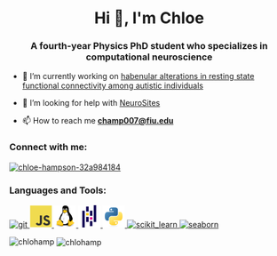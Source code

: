 <h1 align="center">Hi 👋, I'm Chloe</h1>
<h3 align="center">A fourth-year Physics PhD student who specializes in computational neuroscience</h3>

- 🔭 I’m currently working on [habenular alterations in resting state functional connectivity among autistic individuals](https://github.com/chlohamp/habenula-abide-rsfc)

- 🤝 I’m looking for help with [NeuroSites](https://github.com/NeuroHackademy2025/NeuroSites)

- 📫 How to reach me **champ007@fiu.edu**

<h3 align="left">Connect with me:</h3>
<p align="left">
<a href="https://linkedin.com/in/chloe-hampson-32a984184" target="blank"><img align="center" src="https://raw.githubusercontent.com/rahuldkjain/github-profile-readme-generator/master/src/images/icons/Social/linked-in-alt.svg" alt="chloe-hampson-32a984184" height="30" width="40" /></a>
</p>

<h3 align="left">Languages and Tools:</h3>
<p align="left"> <a href="https://git-scm.com/" target="_blank" rel="noreferrer"> <img src="https://www.vectorlogo.zone/logos/git-scm/git-scm-icon.svg" alt="git" width="40" height="40"/> </a> <a href="https://developer.mozilla.org/en-US/docs/Web/JavaScript" target="_blank" rel="noreferrer"> <img src="https://raw.githubusercontent.com/devicons/devicon/master/icons/javascript/javascript-original.svg" alt="javascript" width="40" height="40"/> </a> <a href="https://www.linux.org/" target="_blank" rel="noreferrer"> <img src="https://raw.githubusercontent.com/devicons/devicon/master/icons/linux/linux-original.svg" alt="linux" width="40" height="40"/> </a> <a href="https://pandas.pydata.org/" target="_blank" rel="noreferrer"> <img src="https://raw.githubusercontent.com/devicons/devicon/2ae2a900d2f041da66e950e4d48052658d850630/icons/pandas/pandas-original.svg" alt="pandas" width="40" height="40"/> </a> <a href="https://www.python.org" target="_blank" rel="noreferrer"> <img src="https://raw.githubusercontent.com/devicons/devicon/master/icons/python/python-original.svg" alt="python" width="40" height="40"/> </a> <a href="https://scikit-learn.org/" target="_blank" rel="noreferrer"> <img src="https://upload.wikimedia.org/wikipedia/commons/0/05/Scikit_learn_logo_small.svg" alt="scikit_learn" width="40" height="40"/> </a> <a href="https://seaborn.pydata.org/" target="_blank" rel="noreferrer"> <img src="https://seaborn.pydata.org/_images/logo-mark-lightbg.svg" alt="seaborn" width="40" height="40"/> </a> </p>

<p><img align="left" src="https://github-readme-stats.vercel.app/api/top-langs?username=chlohamp&show_icons=true&theme=cobalt&title_color=ffffff&text_color=ffffff&bg_color=d31d66&locale=en&layout=compact" alt="chlohamp" /></p>

<p>&nbsp;<img align="center" src="https://github-readme-stats.vercel.app/api?username=chlohamp&show_icons=true&theme=cobalt&title_color=ffffff&text_color=ffffff&bg_color=ff2e6d&cache_seconds=1800&locale=en" alt="chlohamp" /></p>
